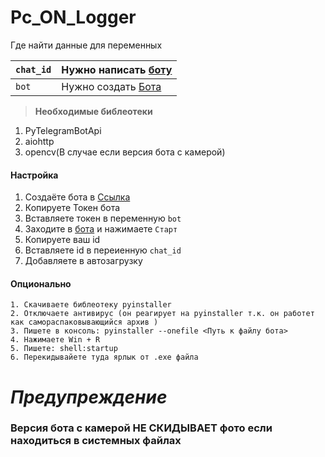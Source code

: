 # Pc_ON_Logger

Где найти данные для переменных

| `chat_id` | Нужно написать [боту](https://t.me/getmyid_bot) |
| --------- | ----------------------------------------------- |
| `bot`     | Нужно создать [Бота](https://t.me/BotFather)    |
> **Необходимые библеотеки**
1. PyTelegramBotApi
2. aiohttp
3. opencv(В случае если версия бота с камерой)
#### Настройка
1. Создаёте бота в [Ссылка](https://t.me/BotFather)
2. Копируете Токен бота
3. Вставляете токен в переменную `bot`
4. Заходите в [бота](https://t.me/getmyid_bot) и нажимаете `Старт`
5. Копируете ваш id
6. Вставляете id в переиенную `chat_id`
7. Добавляете в автозагрузку
#### Опционально
	1. Скачиваете библеотеку pyinstaller
	2. Отключаете антивирус (он реагирует на pyinstaller т.к. он работет как самораспаковывающийся архив )
	3. Пишете в консоль: pyinstaller --onefile <Путь к файлу бота>
	4. Нажимаете Win + R
	5. Пишете: shell:startup
	6. Перекидывайете туда ярлык от .exe файла

# *Предупреждение*
### Версия бота с камерой НЕ СКИДЫВАЕТ фото если находиться в системных файлах
